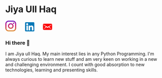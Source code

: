 # Jiya Ull Haq

[![](https://github.com/Jiya-Ull-Haq/Jiya-Ull-Haq/blob/master/in.png)](https://www.instagram.com/this_is_jiya/)&nbsp;&nbsp;&nbsp;&nbsp;&nbsp;&nbsp;&nbsp;[![](https://github.com/Jiya-Ull-Haq/Jiya-Ull-Haq/blob/master/linkedin.png)](https://www.linkedin.com/in/jiya-ull-haq-ab25111a0/)&nbsp;&nbsp;&nbsp;&nbsp;&nbsp;&nbsp;&nbsp;[![](https://github.com/Jiya-Ull-Haq/Jiya-Ull-Haq/blob/master/Mail.png)](mailto:shaik.jiyaullhaq@gmail.com)

### Hi there 👋

I am Jiya ull Haq. My main interest lies in any Python Programming. I'm always curious to learn new stuff and am very keen on working in a new and challenging environment. I count with good absorption to new technologies, learning and presenting skills.
